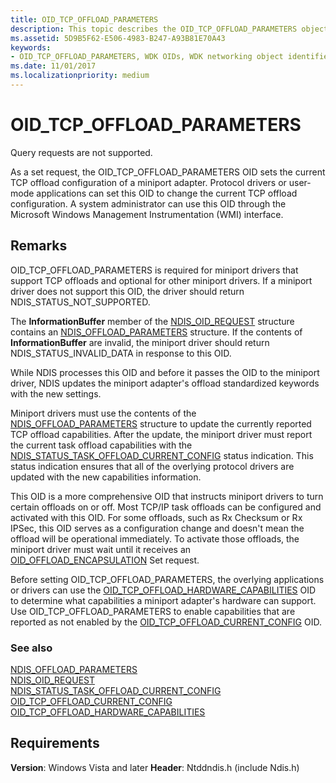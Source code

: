 ```yaml
---
title: OID_TCP_OFFLOAD_PARAMETERS
description: This topic describes the OID_TCP_OFFLOAD_PARAMETERS object identifier (OID). 
ms.assetid: 5D9B5F62-E506-4983-B247-A93B81E70A43
keywords:
- OID_TCP_OFFLOAD_PARAMETERS, WDK OIDs, WDK networking object identifiers, WDK networking OIDs
ms.date: 11/01/2017
ms.localizationpriority: medium
---
```


# OID_TCP_OFFLOAD_PARAMETERS

Query requests are not supported.

As a set request, the OID_TCP_OFFLOAD_PARAMETERS OID sets the current TCP offload configuration of a miniport adapter. Protocol drivers or user-mode applications can set this OID to change the current TCP offload configuration. A system administrator can use this OID through the Microsoft Windows Management Instrumentation (WMI) interface.

## Remarks

OID_TCP_OFFLOAD_PARAMETERS is required for miniport drivers that support TCP offloads and optional for other miniport drivers. If a miniport driver does not support this OID, the driver should return NDIS_STATUS_NOT_SUPPORTED.

The **InformationBuffer** member of the [NDIS_OID_REQUEST](https://docs.microsoft.com/windows-hardware/drivers/ddi/ndis/ns-ndis-_ndis_oid_request) structure contains an [NDIS_OFFLOAD_PARAMETERS](https://docs.microsoft.com/windows-hardware/drivers/ddi/ntddndis/ns-ntddndis-_ndis_offload_parameters) structure. If the contents of **InformationBuffer** are invalid, the miniport driver should return NDIS_STATUS_INVALID_DATA in response to this OID.

While NDIS processes this OID and before it passes the OID to the miniport driver, NDIS updates the miniport adapter's offload standardized keywords with the new settings.

Miniport drivers must use the contents of the [NDIS_OFFLOAD_PARAMETERS](https://docs.microsoft.com/windows-hardware/drivers/ddi/ntddndis/ns-ntddndis-_ndis_offload_parameters) structure to update the currently reported TCP offload capabilities. After the update, the miniport driver must report the current task offload capabilities with the [NDIS_STATUS_TASK_OFFLOAD_CURRENT_CONFIG](ndis-status-task-offload-current-config.md) status indication. This status indication ensures that all of the overlying protocol drivers are updated with the new capabilities information.

This OID is a more comprehensive OID that instructs miniport drivers to turn certain offloads on or off. Most TCP/IP task offloads can be configured and activated with this OID. For some offloads, such as Rx Checksum or Rx IPSec, this OID serves as a configuration change and doesn't mean the offload will be operational immediately. To activate those offloads, the miniport driver must wait until it receives an [OID_OFFLOAD_ENCAPSULATION](oid-offload-encapsulation.md) Set request.

Before setting OID_TCP_OFFLOAD_PARAMETERS, the overlying applications or drivers can use the [OID_TCP_OFFLOAD_HARDWARE_CAPABILITIES](oid-tcp-offload-hardware-capabilities.md) OID to determine what capabilities a miniport adapter's hardware can support. Use OID_TCP_OFFLOAD_PARAMETERS to enable capabilities that are reported as not enabled by the [OID_TCP_OFFLOAD_CURRENT_CONFIG](oid-tcp-offload-current-config.md) OID.

### See also

[NDIS_OFFLOAD_PARAMETERS](https://docs.microsoft.com/windows-hardware/drivers/ddi/ntddndis/ns-ntddndis-_ndis_offload_parameters)  
[NDIS_OID_REQUEST](https://docs.microsoft.com/windows-hardware/drivers/ddi/ndis/ns-ndis-_ndis_oid_request)  
[NDIS_STATUS_TASK_OFFLOAD_CURRENT_CONFIG](ndis-status-task-offload-current-config.md)  
[OID_TCP_OFFLOAD_CURRENT_CONFIG](oid-tcp-offload-current-config.md)  
[OID_TCP_OFFLOAD_HARDWARE_CAPABILITIES](oid-tcp-offload-hardware-capabilities.md)

## Requirements

**Version**: Windows Vista and later
**Header**: Ntddndis.h (include Ndis.h)

